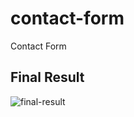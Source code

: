 # contact-form
Contact Form

## Final Result
![final-result](https://github.com/user-attachments/assets/743f9bf9-8dc7-4092-af1c-3202c259f46f)

